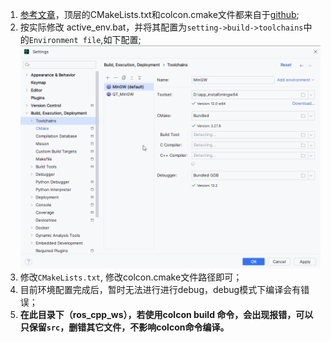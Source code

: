 1. [参考文章](https://zhuanlan.zhihu.com/p/693626476)，顶层的CMakeLists.txt和colcon.cmake文件都来自于[github](https://github.com/kai-waang/colcon-toplevel-cmake);
2. 按实际修改 active_env.bat，并将其配置为`setting->build->toolchains`中的`Environment file`,如下配置;
![编译配置](config_toolchains_cmake.gif)
3. 修改`CMakeLists.txt`, 修改colcon.cmake文件路径即可；
4. 目前环境配置完成后，暂时无法进行进行debug，debug模式下编译会有错误；
5. **在此目录下（ros_cpp_ws），若使用colcon build 命令，会出现报错，可以只保留`src`，删错其它文件，不影响colcon命令编译。**